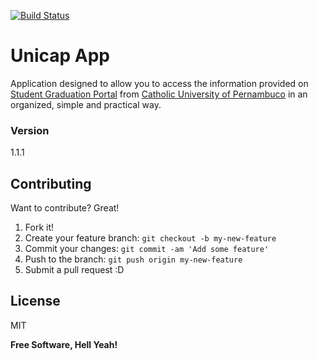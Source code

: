 [![Build Status](https://travis-ci.org/tuliohmendes/unicap.svg?branch=master)](https://travis-ci.org/tuliohmendes/unicap)

# Unicap App

Application designed to allow you to access the information provided on [Student Graduation Portal] from [Catholic University of Pernambuco] in an organized, simple and practical way.

### Version

1.1.1

## Contributing

Want to contribute? Great!

1. Fork it!
2. Create your feature branch: `git checkout -b my-new-feature`
3. Commit your changes: `git commit -am 'Add some feature'`
4. Push to the branch: `git push origin my-new-feature`
5. Submit a pull request :D

License
----

MIT

**Free Software, Hell Yeah!**

[Student Graduation Portal]:http://www.unicap.br/PortalGraduacao/
[Catholic University of Pernambuco]:http://www.unicap.br/
